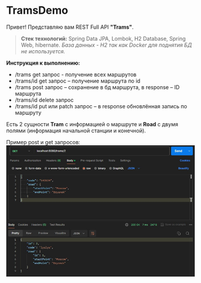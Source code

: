 # TramsDemo

Привет! Представляю вам REST Full API **"Trams"**.

> **Стек технологий:** Spring Data JPA, Lombok, H2 Database, Spring Web, hibernate.
*База данных - H2 так как Docker для поднятия БД не используется.*

**Инструкция к выполнению:**
- /trams  get  запрос - получение всех маршрутов
- /trams/id  get  запрос – получение маршрута по  id
- /trams  post  запрос – сохранение в бд маршрута, в  response  –  ID  маршрута
- /trams/id  delete  запрос
- /trams/id  put  или  patch  запрос – в  response  обновлённая запись по маршруту

Есть 2 сущности **Tram** с информацией о маршруте и **Road** с двумя полями (информация начальной станции и конечной).

Пример post и get запросов:
![Postman](Screenshot_3.jpg)